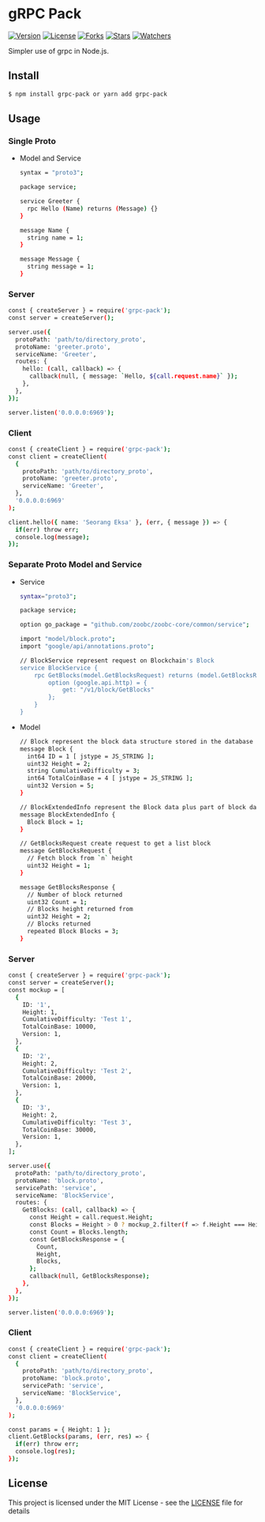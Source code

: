 # gRPC Pack

[![Version](https://img.shields.io/npm/v/grpc-pack.svg)](https://img.shields.io/npm/v/grpc-pack.svg)
[![License](https://img.shields.io/npm/l/grpc-pack.svg)](https://img.shields.io/npm/l/grpc-pack.svg)
[![Forks](https://img.shields.io/github/forks/eksant/grpc-pack.svg?style=social)](https://img.shields.io/github/forks/eksant/grpc-pack.svg?style=social)
[![Stars](https://img.shields.io/github/stars/eksant/grpc-pack.svg?style=social)](https://img.shields.io/github/stars/eksant/grpc-pack.svg?style=social)
[![Watchers](https://img.shields.io/github/watchers/eksant/grpc-pack.svg?style=social)](https://img.shields.io/github/watchers/eksant/grpc-pack.svg?style=social)

Simpler use of grpc in Node.js.

## Install

```bash
$ npm install grpc-pack or yarn add grpc-pack
```

## Usage

### Single Proto

- Model and Service

  ```bash
  syntax = "proto3";

  package service;

  service Greeter {
    rpc Hello (Name) returns (Message) {}
  }

  message Name {
    string name = 1;
  }

  message Message {
    string message = 1;
  }
  ```

### Server

```bash
const { createServer } = require('grpc-pack');
const server = createServer();

server.use({
  protoPath: 'path/to/directory_proto',
  protoName: 'greeter.proto',
  serviceName: 'Greeter',
  routes: {
    hello: (call, callback) => {
      callback(null, { message: `Hello, ${call.request.name}` });
    },
  },
});

server.listen('0.0.0.0:6969');
```

### Client

```bash
const { createClient } = require('grpc-pack');
const client = createClient(
  {
    protoPath: 'path/to/directory_proto',
    protoName: 'greeter.proto',
    serviceName: 'Greeter',
  },
  '0.0.0.0:6969'
);

client.hello({ name: 'Seorang Eksa' }, (err, { message }) => {
  if(err) throw err;
  console.log(message);
});
```

### Separate Proto Model and Service

- Service

  ```bash
  syntax="proto3";

  package service;

  option go_package = "github.com/zoobc/zoobc-core/common/service";

  import "model/block.proto";
  import "google/api/annotations.proto";

  // BlockService represent request on Blockchain's Block
  service BlockService {
      rpc GetBlocks(model.GetBlocksRequest) returns (model.GetBlocksResponse) {
          option (google.api.http) = {
              get: "/v1/block/GetBlocks"
          };
      }
  }
  ```

- Model

  ```bash
  // Block represent the block data structure stored in the database
  message Block {
    int64 ID = 1 [ jstype = JS_STRING ];
    uint32 Height = 2;
    string CumulativeDifficulty = 3;
    int64 TotalCoinBase = 4 [ jstype = JS_STRING ];
    uint32 Version = 5;
  }

  // BlockExtendedInfo represent the Block data plus part of block data not to be persisted to database
  message BlockExtendedInfo {
    Block Block = 1;
  }

  // GetBlocksRequest create request to get a list block
  message GetBlocksRequest {
    // Fetch block from `n` height
    uint32 Height = 1;
  }

  message GetBlocksResponse {
    // Number of block returned
    uint32 Count = 1;
    // Blocks height returned from
    uint32 Height = 2;
    // Blocks returned
    repeated Block Blocks = 3;
  }
  ```

### Server

```bash
const { createServer } = require('grpc-pack');
const server = createServer();
const mockup = [
  {
    ID: '1',
    Height: 1,
    CumulativeDifficulty: 'Test 1',
    TotalCoinBase: 10000,
    Version: 1,
  },
  {
    ID: '2',
    Height: 2,
    CumulativeDifficulty: 'Test 2',
    TotalCoinBase: 20000,
    Version: 1,
  },
  {
    ID: '3',
    Height: 2,
    CumulativeDifficulty: 'Test 3',
    TotalCoinBase: 30000,
    Version: 1,
  },
];

server.use({
  protoPath: 'path/to/directory_proto',
  protoName: 'block.proto',
  servicePath: 'service',
  serviceName: 'BlockService',
  routes: {
    GetBlocks: (call, callback) => {
      const Height = call.request.Height;
      const Blocks = Height > 0 ? mockup_2.filter(f => f.Height === Height) : mockup_2;
      const Count = Blocks.length;
      const GetBlocksResponse = {
        Count,
        Height,
        Blocks,
      };
      callback(null, GetBlocksResponse);
    },
  },
});

server.listen('0.0.0.0:6969');
```

### Client

```bash
const { createClient } = require('grpc-pack');
const client = createClient(
  {
    protoPath: 'path/to/directory_proto',
    protoName: 'block.proto',
    servicePath: 'service',
    serviceName: 'BlockService',
  },
  '0.0.0.0:6969'
);

const params = { Height: 1 };
client.GetBlocks(params, (err, res) => {
  if(err) throw err;
  console.log(res);
});
```

## License

This project is licensed under the MIT License - see the [LICENSE](LICENSE) file for details
